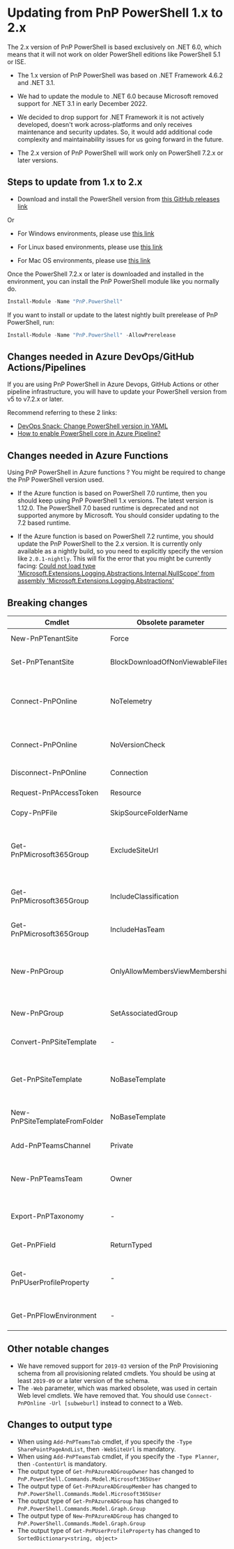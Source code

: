 # Updating from PnP PowerShell 1.x to 2.x

The 2.x version of PnP PowerShell is based exclusively on .NET 6.0, which means that it will not work on older PowerShell editions like PowerShell 5.1 or ISE.

- The 1.x version of PnP PowerShell was based on .NET Framework 4.6.2 and .NET 3.1.

- We had to update the module to .NET 6.0 because Microsoft removed support for .NET 3.1 in early December 2022.

- We decided to drop support for .NET Framework it is not actively developed, doesn't work across-platforms and only receives maintenance and security updates. So, it would add additional code complexity and maintainability issues for us going forward in the future.

- The 2.x version of PnP PowerShell will work only on PowerShell 7.2.x or later versions.

## Steps to update from 1.x to 2.x

- Download and install the PowerShell version from [this GitHub releases link](https://aka.ms/powershell-release?tag=lts)

Or

- For Windows environments, please use [this link](https://learn.microsoft.com/en-us/powershell/scripting/install/installing-powershell-on-windows?view=powershell-7.2)

- For Linux based environments, please use [this link](https://learn.microsoft.com/en-us/powershell/scripting/install/installing-powershell-on-linux?view=powershell-7.2)

- For Mac OS environments, please use [this link](https://learn.microsoft.com/en-us/powershell/scripting/install/installing-powershell-on-macos?view=powershell-7.2)

Once the PowerShell 7.2.x or later is downloaded and installed in the environment, you can install the PnP PowerShell module like you normally do.

```powershell
Install-Module -Name "PnP.PowerShell"
```

If you want to install or update to the latest nightly built prerelease of PnP PowerShell, run:

```powershell
Install-Module -Name "PnP.PowerShell" -AllowPrerelease
```

## Changes needed in Azure DevOps/GitHub Actions/Pipelines

If you are using PnP PowerShell in Azure Devops, GitHub Actions or other pipeline infrastructure, you will have to update your PowerShell version from v5 to v7.2.x or later.

Recommend referring to these 2 links:

- [DevOps Snack: Change PowerShell version in YAML](https://microsoft-bitools.blogspot.com/2021/02/devops-snack-change-powershell-version.html)
- [How to enable PowerShell core in Azure Pipeline?](https://theautomationcode.com/how-to-enable-powershell-core-in-azure-pipeline/)

## Changes needed in Azure Functions

Using PnP PowerShell in Azure functions ? You might be required to change the PnP PowerShell version used.

- If the Azure function is based on PowerShell 7.0 runtime, then you should keep using PnP PowerShell 1.x versions. The latest version is 1.12.0. The PowerShell 7.0 based runtime is deprecated and not supported anymore by Microsoft. You should consider updating to the 7.2 based runtime.

- If the Azure function is based on PowerShell 7.2 runtime, you should update the PnP PowerShell to the 2.x version. It is currently only available as a nightly build, so you need to explicitly specify the version like `2.0.1-nightly`. This will fix the error that you might be currently facing:  [Could not load type 'Microsoft.Extensions.Logging.Abstractions.Internal.NullScope' from assembly 'Microsoft.Extensions.Logging.Abstractions'](https://github.com/pnp/powershell/issues/2136)

## Breaking changes

| **Cmdlet** | **Obsolete parameter** | **Replacement parameter** | **Comment** |
| ----------- | ---------------------- | -------------------- | --------------------- |
| New-PnPTenantSite | Force | - | The parameter was obsolete and not used. It has been removed. |
| Set-PnPTenantSite | BlockDownloadOfNonViewableFiles | AllowDownloadingNonWebViewableFiles | The parameter was obsolete and hence removed. Use `AllowDownloadingNonWebViewableFiles` |
| Connect-PnPOnline | NoTelemetry | - | The parameter was obsolete and hence removed. Use `$env:PNPPOWERSHELL_DISABLETELEMETRY` environment variable or `Disable-PnPTelemetry/Enable-PnPTelemetry` cmdlet |
| Connect-PnPOnline | NoVersionCheck | - | The parameter was obsolete and hence removed. Use `$env:PNPPOWERSHELL_UPDATECHECK` environment variable |
| Disconnect-PnPOnline | Connection | - | The parameter was obsolete and hence removed. |
| Request-PnPAccessToken | Resource | Scopes | The parameter was obsolete and hence removed. Use `Scopes` instead |
| Copy-PnPFile | SkipSourceFolderName | - | The parameter was obsolete and has no effect currently nor was it used |
| Get-PnPMicrosoft365Group | ExcludeSiteUrl | IncludeSiteUrl | The parameter was obsolete and hence removed. The site url is now excluded by default. Use `IncludeSiteUrl` instead to include the site url of the underlying SharePoint site. |
| Get-PnPMicrosoft365Group | IncludeClassification | - | The parameter was obsolete and hence removed. The site classification is now included by default. |
| Get-PnPMicrosoft365Group | IncludeHasTeam | - | The parameter was obsolete and hence removed. The `HasTeam` is now included by default. |
| New-PnPGroup | OnlyAllowMembersViewMembership | - | The parameter was obsolete and hence removed. It is now done by default. Use `DisallowMembersViewMembership` to disallow group members viewing membership |
| New-PnPGroup | SetAssociatedGroup | - | The parameter was obsolete and hence removed. Use `Set-PnPGroup` cmdlet instead. |
| Convert-PnPSiteTemplate | - | - | We have removed support for `2019-03` provisioning schema. Use `2019-09` or later versions |
| Get-PnPSiteTemplate | NoBaseTemplate | - | The parameter was obsolete and hence removed. Use of this parameter is generally not required/recommended. It will use the connected web template |
| New-PnPSiteTemplateFromFolder | NoBaseTemplate | - | We have removed support for `2019-03` provisioning schema. Use `2019-09` or later versions |
| Add-PnPTeamsChannel | Private | ChannelType | The parameter was obsolete and hence removed. Use `-ChannelType` instead |
| New-PnPTeamsTeam | Owner | Owners | The parameter was obsolete and hence removed. Use `-Owners` instead which supports setting multiple owner of a Teams team |
| Export-PnPTaxonomy | - | - | The cmdlet does not support export of taxonomy using `UTF-7` encoding. If `UTF-7` is specified, it will switch to `UTF-8` encoding |
| Get-PnPField | ReturnTyped | - | The cmdlet will always return the typed object of the field. |
| Get-PnPUserProfileProperty | - | - | Additional user profile properties are no longer returned under UserProfileProperties but instead will be directly under the returned instance |
| Get-PnPFlowEnvironment | - | - | The alias on the cmdlet has been removed. Use `PnPPowerPlatformEnvironment` instead. |

## Other notable changes

- We have removed support for `2019-03` version of the PnP Provisioning schema from all provisioning related cmdlets. You should be using at least `2019-09` or a later version of the schema.
- The `-Web` parameter, which was marked obsolete, was used in certain Web level cmdlets. We have removed that. You should use `Connect-PnPOnline -Url [subweburl]` instead to connect to a Web.

## Changes to output type

- When using `Add-PnPTeamsTab` cmdlet, if you specify the `-Type SharePointPageAndList`, then `-WebSiteUrl` is mandatory.
- When using `Add-PnPTeamsTab` cmdlet, if you specify the `-Type Planner`, then `-ContentUrl` is mandatory.
- The output type of `Get-PnPAzureADGroupOwner` has changed to `PnP.PowerShell.Commands.Model.Microsoft365User`
- The output type of `Get-PnPAzureADGroupMember` has changed to `PnP.PowerShell.Commands.Model.Microsoft365User`
- The output type of `Get-PnPAzureADGroup` has changed to `PnP.PowerShell.Commands.Model.Graph.Group`
- The output type of `New-PnPAzureADGroup` has changed to `PnP.PowerShell.Commands.Model.Graph.Group`
- The output type of `Get-PnPUserProfileProperty` has changed to `SortedDictionary<string, object>`
